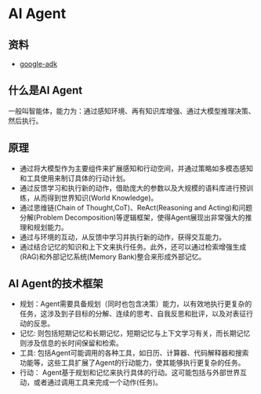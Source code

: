 # AI Agent

## 资料
- [google-adk](https://google.github.io/adk-docs/agents/)

## 什么是AI Agent
一般叫智能体，能力为：通过感知环境、再有知识库增强、通过大模型推理决策、然后执行。

## 原理
- 通过将大模型作为主要组件来扩展感知和行动空间，并通过策略如多模态感知和工具使用来制订具体的行动计划。
- 通过反馈学习和执行新的动作，借助庞大的参数以及大规模的语料库进行预训练，从而得到世界知识(World Knowledge)。
- 通过思维链(Chain of Thought,CoT)、ReAct(Reasoning and Acting)和问题分解(Problem Decomposition)等逻辑框架，使得Agent展现出非常强大的推理和规划能力。
- 通过与环境的互动，从反馈中学习并执行新的动作，获得交互能力。
- 通过结合记忆的知识和上下文来执行任务。此外，还可以通过检索增强生成(RAG)和外部记忆系统(Memory Bank)整合来形成外部记忆。

## AI Agent的技术框架
- 规划：Agent需要具备规划（同时也包含决策）能力，以有效地执行更复杂的任务，这涉及到子目标的分解、连续的思考、自我反思和批评，以及对表征行动的反思。
- 记忆: 则包括短期记忆和长期记忆，短期记忆与上下文学习有关，而长期记忆则涉及信息的长时间保留和检索。
- 工具: 包括Agent可能调用的各种工具，如日历、计算器、代码解释器和搜索功能等，这些工具扩展了Agent的行动能力，使其能够执行更复杂的任务。
- 行动： Agent基于规划和记忆来执行具体的行动。这可能包括与外部世界互动，或者通过调用工具来完成一个动作(任务)。